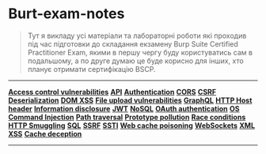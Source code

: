 # Burt-exam-notes

>Тут я викладу усі матеріали та лабораторні роботи які проходив під час підготовки до складання екзамену Burp Suite Certified Practitioner Exam, якими в першу чергу буду користуватись сам в подальшому, а по друге думаю це буде корисно для інших, хто планує отримати сертифікацію BSCP.

----

**[Access control vulnerabilities](#Access-control-vulnerabilities)** 
**[API](#API)** 
**[Authentication](#Authentication)**
**[CORS](#CORS)**
**[CSRF](#CSRF)**
**[Deserialization](#Deserialization)**
**[DOM XSS](#DOM-XSS)**
**[File upload vulnerabilities](#File-uploa-vulnerabilities)**
**[GraphQL](#GraphQL)**
**[HTTP Host header](#HTTP-Host-header)**
**[Information disclosure](#Information-disclosure)**
**[JWT](#JWT)**
**[NoSQL](#NoSQL)**
**[OAuth authentication](#OAuth-authentication)**
**[OS Command Injection](#OS-Command-Injection)**
**[Path traversal](#Path-traversal)**
**[Prototype pollution](#Prototype-pollution)**
**[Race conditions](#Race-conditions)**
**[HTTP Smuggling](#HTTP-Smuggling)**
**[SQL](#SQL)**
**[SSRF](#SSRF)**
**[SSTI](#SSTI)**
**[Web cache poisoning](#Web-cache-poisoning)**
**[WebSockets](#WebSockets)**
**[XML](#XML)**
**[XSS](#XSS)**
**[Сache deception](#Сache-deception)**

----
